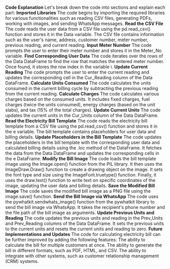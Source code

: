 **Code Explanation**
Let's break down the code into sections and explain each part:
**Imported Libraries**
The code begins by importing the required libraries for various functionalities such as reading CSV files, generating PDFs, working with images, and sending WhatsApp messages.
**Read the CSV File**
The code reads the user data from a CSV file using the pd.read_csv() function and stores it in the Data variable. The CSV file contains information such as the user's name, address, customer number, meter number, previous reading, and current reading.
**Input Meter Number**
The code prompts the user to enter their meter number and stores it in the Meter_No variable.
**Find Corresponding User Data**
The code iterates over the rows of the Data DataFrame to find the row that matches the entered meter number. Once found, it stores the row index in the variable i.
**Update Current Reading**
The code prompts the user to enter the current reading and updates the corresponding cell in the Cur_Reading column of the Data DataFrame.
**Calculate Units Consumed**
The code calculates the units consumed in the current billing cycle by subtracting the previous reading from the current reading.
**Calculate Charges**
The code calculates various charges based on the consumed units. It includes fixed charges, fuel charges (twice the units consumed), energy charges (based on the unit slabs), and tax (15% of the total charges).
**Update Current Units**
The code updates the current units in the Cur_Units column of the Data DataFrame.
**Read the Electricity Bill Template**
The code reads the electricity bill template from a CSV file using the pd.read_csv() function and stores it in the e variable. The bill template contains placeholders for user data and billing details.
**Update Placeholders in the Bill Template**
The code updates the placeholders in the bill template with the corresponding user data and calculated billing details using the .loc method of the DataFrame. It fetches the data from the Data DataFrame and updates the corresponding cells in the e DataFrame.
**Modify the Bill Image**
The code loads the bill template image using the Image.open() function from the PIL library. It then uses the ImageDraw.Draw() function to create a drawing object on the image. It sets the font type and size using the ImageFont.truetype() function. Finally, it uses the draw.text() function to write text on specific coordinates of the image, updating the user data and billing details.
**Save the Modified Bill Image**
The code saves the modified bill image as a PNG file using the image.save() function.
**Send the Bill Image via WhatsApp**
The code uses the pywhatkit.sendwhats_image() function from the pywhatkit library to send the bill image via WhatsApp. It takes the recipient's phone number and the file path of the bill image as arguments.
**Update Previous Units and Reading**
The code updates the previous units and reading in the Prev_Units and Prev_Reading columns of the Data DataFrame. It sets the previous units to the current units and resets the current units and reading to zero.
**Future Implementations and Updates**
The code for calculating electricity bill can be further improved by adding the following features:
The ability to calculate the bill for multiple customers at once.
The ability to generate the bill in different formats, such as PDF, HTML, and CSV.
The ability to integrate with other systems, such as customer relationship management (CRM) systems.

